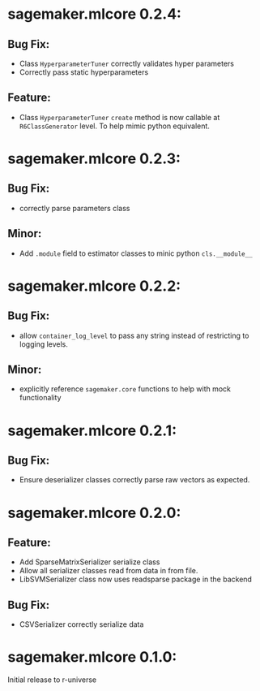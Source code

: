 # sagemaker.mlcore 0.2.4:
## Bug Fix:
* Class `HyperparameterTuner` correctly validates hyper parameters
* Correctly pass static hyperparameters


## Feature:
* Class `HyperparameterTuner` `create` method is now callable at `R6ClassGenerator` level. To help mimic python equivalent.

# sagemaker.mlcore 0.2.3:
## Bug Fix:
* correctly parse parameters class

## Minor:
* Add `.module` field to estimator classes to minic python `cls.__module__`

# sagemaker.mlcore 0.2.2:
## Bug Fix:
* allow `container_log_level` to pass any string instead of restricting to logging levels.

## Minor:
* explicitly reference `sagemaker.core` functions to help with mock functionality

# sagemaker.mlcore 0.2.1:
## Bug Fix:
* Ensure deserializer classes correctly parse raw vectors as expected.

# sagemaker.mlcore 0.2.0:
## Feature:
* Add SparseMatrixSerializer serialize class
* Allow all serializer classes read from data in from file.
* LibSVMSerializer class now uses readsparse package in the backend

## Bug Fix:
* CSVSerializer correctly serialize data

# sagemaker.mlcore 0.1.0:

Initial release to r-universe
